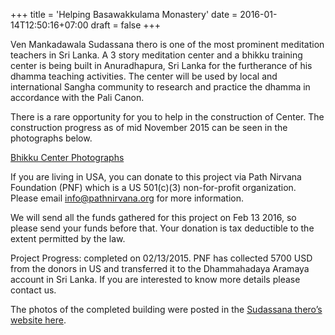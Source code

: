 +++
title = 'Helping Basawakkulama Monastery'
date = 2016-01-14T12:50:16+07:00
draft = false
+++

Ven Mankadawala Sudassana thero is one of the most prominent meditation teachers in Sri Lanka. A 3 story meditation center and a bhikku training center is being built in Anuradhapura, Sri Lanka for the furtherance of his dhamma teaching activities. The center will be used by local and international Sangha community to research and practice the dhamma in accordance with the Pali Canon.

There is a rare opportunity for you to help in the construction of Center. The construction progress as of mid November 2015 can be seen in the photographs below.

[Bhikku Center Photographs](https://www.facebook.com/media/set/?set=a.934660623267927.1073741873.509526319114695&type=1&l=5e018532b2)

If you are living in USA, you can donate to this project via Path Nirvana Foundation (PNF) which is a US 501(c)(3) non-for-profit organization. Please email info@pathnirvana.org for more information.

We will send all the funds gathered for this project on Feb 13 2016, so please send your funds before that. Your donation is tax deductible to the extent permitted by the law.

Project Progress: completed on 02/13/2015. PNF has collected 5700 USD from the donors in US and transferred it to the Dhammahadaya Aramaya account in Sri Lanka. If you are interested to know more details please contact us.

The photos of the completed building were posted in the [Sudassana thero’s website here](https://sudassana.pathnirvana.org).